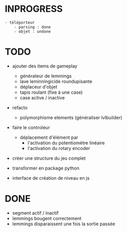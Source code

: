 # INPROGRESS
    - téléporteur
        - parsing : done
        - objet : undone



# TODO

- ajouter des items de gameplay
    - générateur de lemmings
    - lave leminningicide roundupisante
    - déplaceur d'objet
    - tapis roulant (fixe à une case)
    - case active / inactive

- refacto
    - polymorphisme elements (généraliser lvlbuilder)

- faire le controleur
    - déplacement d'élément par
        - l'activation du potentiomètre linéaire 
        - l'activation du rotary encoder

- créer une structure du jeu complet
- transformer en package python
- interface de création de niveau en js



# DONE

- segment actif / inactif
- lemmings bougent correctement
- lemmings disparaissent une fois la sortie passée
